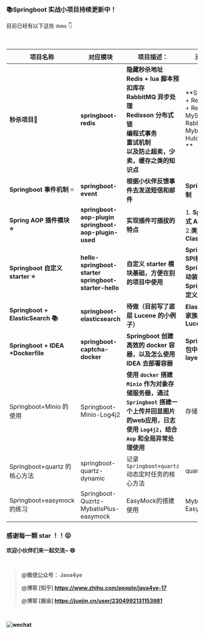### 📚Springboot 实战小项目持续更新中！

目前已经有以下这些 `demo` 👇

<br/>

| **项目名称**                      | **对应模块**                                                 | **项目描述：**                                               | **涉及技术**                                                 | **对应文章👇:**                                               |
| --------------------------------- | ------------------------------------------------------------ | ------------------------------------------------------------ | ------------------------------------------------------------ | ------------------------------------------------------------ |
| **秒杀项目🍎**                     | **springboot-redis**                                         | **隐藏秒杀地址**<br />**Redis + lua 脚本预扣库存**<br />**RabbitMQ 异步处理**<br />**Redisson 分布式锁**<br />**编程式事务**<br />**重试机制**<br /> **以及防止超卖，少卖，缓存之类的知识点** | **Springboot2 + Redis7 + Lua + Redisson + MySQL8 + RabbitMQ3.9 + MybatisPlus + Hutool + K8s ** | [写个简易版秒杀系统练练手](https://mp.weixin.qq.com/s/ogx1MAUH0-RTsdWQG2N5CA)<br />[秒杀系统上云，从 1342ms 提升到 138ms](https://mp.weixin.qq.com/s/Pbgj-j9l5-L_xFMb0Up6Dg) |
| **Springboot 事件机制** ⭐         | **springboot-event**                                         | **根据小伙伴反馈事件去发送短信和邮件**                       | **Spring事件机制**                                           | **[三分钟快速上手Spring事件机制](https://mp.weixin.qq.com/s/XjGIK11FeNpJWUTZhJhqlg)** |
| **Spring AOP 插件模块 ⭐**         | **springboot-aop-plugin** <br />**springboot-aop-plugin-used** | **实现插件可插拔的特点**                                     | 1.  **Spring 编程式 AOP** <br />2.**类加载器 ClassLoader**   | **[Spring AOP内功修炼!!](https://mp.weixin.qq.com/s/N1t-t0FhQhdzIo_ljhxBbQ)**<br />**[AOP 插件就这？上手不用两分钟！！](https://mp.weixin.qq.com/s/tEkjWnygz3SCa_aMdveNYQ)** |
| **Springboot 自定义 starter ⭐**   | **hello-springboot-starter**<br/>**springboot-starter-hello** | **自定义 starter 模块基础，方便在别的项目中使用**            | **Springboot SPI机制** <br />**Springboot 自动装配原理** <br />**Springboot 自定义starter** | **[服务发现机制SPI居然是破坏者？！](https://mp.weixin.qq.com/s/xz6XijCcl6vSd28n4AQtmw)** <br/>**[Springboot自动装配原理探索](https://mp.weixin.qq.com/s/QFGs57qJhsRcql2Zdeg2tg)** <br/>**[简单两步搞定Springboot自定义starter](https://mp.weixin.qq.com/s/aNJdPNuxlrEsxo-mRhQn8Q)**<br/> |
| **Springboot + ElasticSearch 📚**  | **springboot-elasticsearch**                                 | **待做（目前写了底层 Lucene 的小例子）**                     | **ElasticSearch 家族，底层 Lucene**                          | **[一文带你快速了解 ES , ELK , ELKB](https://mp.weixin.qq.com/s/Nt5TXqzsq3D6au6efWG_0w)<br/>[ElasticSearch中必须掌握的七个概念](https://mp.weixin.qq.com/s/S4jfnEpZL0TvwDxH79nfvw)<br />[快速上手搜索引擎的秘密武器——Lucene](https://mp.weixin.qq.com/s/Fj4M8Q1NduKQJ8Z9Bh52cA)<br />** |
| **Springboot + IDEA +Dockerfile** | **springboot-captcha-docker**                                | **Springboot 创建高效的 docker 容器，以及怎么使用 IDEA 去部署容器** | **Springboot jar 包中的 layers.idx**                         | **[为什么SpringBoot可以直接运行 jar 包？](https://mp.weixin.qq.com/s/7zQaiJNzs-rL7CKyfLu2rA)<br />[Springboot 是这样提高创建 docker 容器的效率的](https://mp.weixin.qq.com/s/_UKhf7RRUUwko8SufCWXgg)<br />** |
| Springboot+Minio 的使用           | Springboot-Minio-Log4j2                                      | **使用 `docker` 搭建 `Minio` 作为对象存储服务器，通过 `Springboot` 搭建一个上传并回显图片的web应用，日志使用 `Log4j2`，结合 `Aop` 和全局异常处理使用** | 存储对象OOS                                                  | **[Springboot+Minio的使用](https://mp.weixin.qq.com/s/QH0x2d1VAiQZnzEUfFtjpw)**<br />**[Springboot+log4j2不生效](https://mp.weixin.qq.com/s/6z5TCSsZV3fv3LyLvuKkaQ)**<br />**[Springboot之日志错误信息定位](https://mp.weixin.qq.com/s/XNwqOnYOJPDH10yB2QMRvg)**<br /> |
| Springboot+quartz 的核心方法      | springboot-quartz-dynamic                                    | 记录 `Springboot+quartz` 动态定时任务的核心方法              | quartz                                                       | **[Springboot+quartz 动态定时任务笔记](https://mp.weixin.qq.com/s/sU7reEsSaZj5FtGtJ2LAbg)** |
| Springboot+easymock 的练习        | Springboot-Quzrtz-MybatisPlus-easymock                       | EasyMock的搭建使用                                           | MybatisPlus<br />EasyMock                                    | **[Springboot2+Quartz+MybatisPlus+easymock](https://mp.weixin.qq.com/s/cqysSlMdfVJ6wMi81jRchw)**<br />**[MybatisPlus 生成代码体验](https://mp.weixin.qq.com/s/6-eCpWuIscglTs2ilUQjgw)**<br />**[docker安装easymock](https://mp.weixin.qq.com/s/nFYSDZmoUJCosRvufdDiBw)**<br /> |





### **感谢每一颗 star ！！😝** 

**欢迎小伙伴们来一起交流~ 😄**

**<br/>**

>  **@微信公众号： Java4ye**
>
>  **@博客 [知乎] https://www.zhihu.com/people/java4ye-17**
>
>  **@博客 [掘金] https://juejin.cn/user/2304992131153981**

**<br/>**

**![wechat](http://cdn.jsdelivr.net/gh/Java4ye/picb/20201202082043.png)**